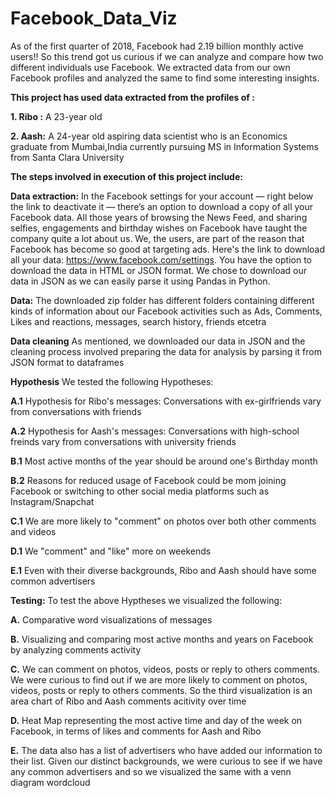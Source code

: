 # Facebook_Data_Viz
As of the first quarter of 2018, Facebook had 2.19 billion monthly active users!!
So this trend got us curious if we can analyze and compare how two different individuals use Facebook. We extracted data from our own Facebook profiles and analyzed the same to find some interesting insights.

**This project has used data extracted from the profiles of :**

**1. Ribo :** A 23-year old 

**2. Aash:** A 24-year old aspiring data scientist who is an Economics graduate from Mumbai,India currently pursuing MS in Information Systems from Santa Clara University

**The steps involved in execution of this project include:**

**Data extraction:** In the Facebook settings for your account — right below the link to deactivate it — there’s an option to download a copy of all your Facebook data. All those years of browsing the News Feed, and sharing selfies, engagements and birthday wishes on Facebook have taught the company quite a lot about us. We, the users, are part of the reason that Facebook has become so good at targeting ads. Here's the link to download all your data: https://www.facebook.com/settings. You have the option to download the data in HTML or JSON format. We chose to download our data in JSON as we can easily parse it using Pandas in Python.

**Data:** The downloaded zip folder has different folders containing different kinds of information about our Facebook activities such as Ads, Comments, Likes and reactions, messages, search history, friends etcetra

**Data cleaning** As mentioned, we downloaded our data in JSON and the cleaning process involved preparing the data for analysis by parsing it from JSON format to dataframes

**Hypothesis** We tested the following Hypotheses:

**A.1** Hypothesis for Ribo's messages: Conversations with ex-girlfriends vary from conversations with friends

**A.2** Hypothesis for Aash's messages: Conversations with high-school freinds vary from conversations with university friends

**B.1** Most active months of the year should be around one's Birthday month

**B.2** Reasons for reduced usage of Facebook could be mom joining Facebook or switching to other social media platforms such as Instagram/Snapchat

**C.1** We are more likely to "comment" on photos over both other comments and videos

**D.1** We "comment" and "like" more on weekends

**E.1** Even with their diverse backgrounds, Ribo and Aash should have some common advertisers


**Testing:** To test the above Hyptheses we visualized the following:

**A.** Comparative word visualizations of messages

**B.** Visualizing and comparing most active months and years on Facebook by analyzing comments activity

**C.** We can comment on photos, videos, posts or reply to others comments. We were curious to find out if we are more likely to comment on photos, videos, posts or reply to others comments. So the third visualization is an area chart of Ribo and Aash comments acitivity over time

**D.** Heat Map representing the most active time and day of the week on Facebook, in terms of likes and comments for Aash and Ribo

**E.** The data also has a list of advertisers who have added our information to their list. Given our distinct backgrounds, we were curious to see if we have any common advertisers and so we visualized the same with a venn diagram wordcloud

